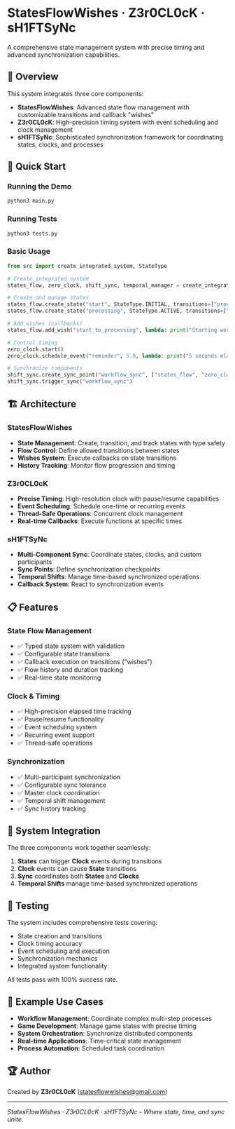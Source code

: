 # StatesFlowWishes · Z3r0CL0cK · sH1FTSyNc

A comprehensive state management system with precise timing and advanced synchronization capabilities.

## 🎯 Overview

This system integrates three core components:

- **StatesFlowWishes**: Advanced state flow management with customizable transitions and callback "wishes"
- **Z3r0CL0cK**: High-precision timing system with event scheduling and clock management
- **sH1FTSyNc**: Sophisticated synchronization framework for coordinating states, clocks, and processes

## 🚀 Quick Start

### Running the Demo

```bash
python3 main.py
```

### Running Tests

```bash
python3 tests.py
```

### Basic Usage

```python
from src import create_integrated_system, StateType

# Create integrated system
states_flow, zero_clock, shift_sync, temporal_manager = create_integrated_system()

# Create and manage states
states_flow.create_state("start", StateType.INITIAL, transitions=["processing"])
states_flow.create_state("processing", StateType.ACTIVE, transitions=["completed"])

# Add wishes (callbacks)
states_flow.add_wish("start_to_processing", lambda: print("Starting work..."))

# Control timing
zero_clock.start()
zero_clock.schedule_event("reminder", 5.0, lambda: print("5 seconds elapsed!"))

# Synchronize components
shift_sync.create_sync_point("workflow_sync", ["states_flow", "zero_clock"])
shift_sync.trigger_sync("workflow_sync")
```

## 🏗️ Architecture

### StatesFlowWishes
- **State Management**: Create, transition, and track states with type safety
- **Flow Control**: Define allowed transitions between states
- **Wishes System**: Execute callbacks on state transitions
- **History Tracking**: Monitor flow progression and timing

### Z3r0CL0cK
- **Precise Timing**: High-resolution clock with pause/resume capabilities
- **Event Scheduling**: Schedule one-time or recurring events
- **Thread-Safe Operations**: Concurrent clock management
- **Real-time Callbacks**: Execute functions at specific times

### sH1FTSyNc
- **Multi-Component Sync**: Coordinate states, clocks, and custom participants
- **Sync Points**: Define synchronization checkpoints
- **Temporal Shifts**: Manage time-based synchronized operations
- **Callback System**: React to synchronization events

## 📋 Features

### State Flow Management
- ✅ Typed state system with validation
- ✅ Configurable state transitions
- ✅ Callback execution on transitions ("wishes")
- ✅ Flow history and duration tracking
- ✅ Real-time state monitoring

### Clock & Timing
- ✅ High-precision elapsed time tracking
- ✅ Pause/resume functionality
- ✅ Event scheduling system
- ✅ Recurring event support
- ✅ Thread-safe operations

### Synchronization
- ✅ Multi-participant synchronization
- ✅ Configurable sync tolerance
- ✅ Master clock coordination
- ✅ Temporal shift management
- ✅ Sync history tracking

## 🔧 System Integration

The three components work together seamlessly:

1. **States** can trigger **Clock** events during transitions
2. **Clock** events can cause **State** transitions
3. **Sync** coordinates both **States** and **Clocks**
4. **Temporal Shifts** manage time-based synchronized operations

## 🧪 Testing

The system includes comprehensive tests covering:
- State creation and transitions
- Clock timing accuracy
- Event scheduling and execution
- Synchronization mechanics
- Integrated system functionality

All tests pass with 100% success rate.

## 🎨 Example Use Cases

- **Workflow Management**: Coordinate complex multi-step processes
- **Game Development**: Manage game states with precise timing
- **System Orchestration**: Synchronize distributed components
- **Real-time Applications**: Time-critical state management
- **Process Automation**: Scheduled task coordination

## 🏆 Author

Created by **Z3r0CL0cK** (statesflowwishes@gmail.com)

---

*StatesFlowWishes · Z3r0CL0cK · sH1FTSyNc - Where state, time, and sync unite.*
